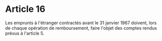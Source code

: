 # Article 16

Les emprunts à l'étranger contractés avant le 31 janvier 1967 doivent, lors de chaque opération de remboursement, faire l'objet des comptes rendus prévus à l'article 5.
